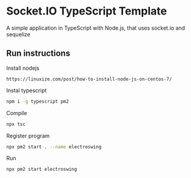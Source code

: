 # Socket.IO TypeScript Template
A simple application in TypeScript with Node.js, that uses socket.io and sequelize


## Run instructions
Install nodejs
```
https://linuxize.com/post/how-to-install-node-js-on-centos-7/
```
Instal typescript
```sh
npm i -g typescript pm2
```
Compile
```sh
npx tsc
```
Register program
```sh
npx pm2 start . --name electroswing
```
Run 
```sh
npx pm2 start electroswing
````
